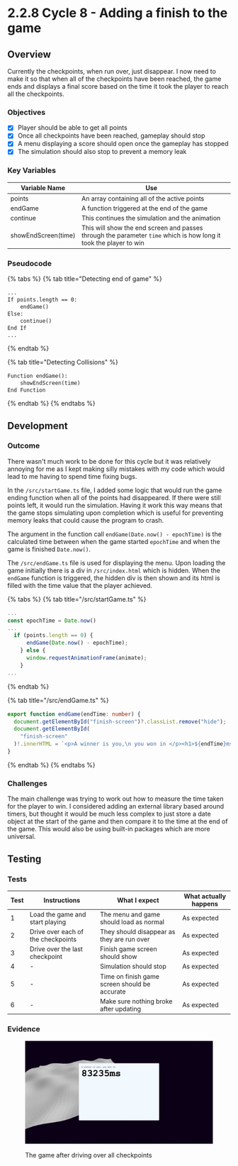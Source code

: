 # 2.2.8 Cycle 8 - Adding a finish to the game

## Overview

Currently the checkpoints, when run over, just disappear. I now need to make it so that when all of the checkpoints have been reached, the game ends and displays a final score based on the time it took the player to reach all the checkpoints.

### Objectives

* [x] Player should be able to get all points
* [x] Once all checkpoints have been reached, gameplay should stop
* [x] A menu displaying a score should open once the gameplay has stopped
* [x] The simulation should also stop to prevent a memory leak

### Key Variables

| Variable Name       | Use                                                                                                               |   |
| ------------------- | ----------------------------------------------------------------------------------------------------------------- | - |
| points              | An array containing all of the active points                                                                      |   |
| endGame             | A function triggered at the end of the game                                                                       |   |
| continue            | This continues the simulation and the animation                                                                   |   |
| showEndScreen(time) | This will show the end screen and passes through the parameter `time` which is how long it took the player to win |   |

### Pseudocode

{% tabs %}
{% tab title="Detecting end of game" %}
```
...
If points.length == 0:
    endGame()
Else:
    continue()
End If
...
```
{% endtab %}

{% tab title="Detecting Collisions" %}
```
Function endGame():
    showEndScreen(time)
End Function
```
{% endtab %}
{% endtabs %}

## Development

### Outcome

There wasn't much work to be done for this cycle but it was relatively annoying for me as I kept making silly mistakes with my code which would lead to me having to spend time fixing bugs.

In the `/src/startGame.ts` file, I added some logic that would run the game ending function when all of the points had disappeared. If there were still points left, it would run the simulation. Having it work this way means that the game stops simulating upon completion which is useful for preventing memory leaks that could cause the program to crash.

The argument in the function call `endGame(Date.now() - epochTime)` is the calculated time between when the game started `epochTime` and when the game is finished `Date.now()`.

The `/src/endGame.ts` file is used for displaying the menu. Upon loading the game initially there is a div in `/src/index.html` which is hidden. When the `endGame` function is triggered, the hidden div is then shown and its html is filled with the time value that the player achieved.

{% tabs %}
{% tab title="/src/startGame.ts" %}
```typescript
...
const epochTime = Date.now()
...
  if (points.length == 0) {
      endGame(Date.now() - epochTime);
    } else {
      window.requestAnimationFrame(animate);
    }
...
```
{% endtab %}

{% tab title="/src/endGame.ts" %}
```typescript
export function endGame(endTime: number) {
  document.getElementById("finish-screen")?.classList.remove("hide");
  document.getElementById(
    "finish-screen"
  )!.innerHTML = `<p>A winner is you,\n you won in </p><h1>${endTime}ms</h1>`;
}
```
{% endtab %}
{% endtabs %}

### Challenges

The main challenge was trying to work out how to measure the time taken for the player to win. I considered adding an external library based around timers, but thought it would be much less complex to just store a date object at the start of the game and then compare it to the time at the end of the game. This would also be using built-in packages which are more universal.

## Testing

### Tests

| Test | Instructions                       | What I expect                                 | What actually happens |
| ---- | ---------------------------------- | --------------------------------------------- | --------------------- |
| 1    | Load the game and start playing    | The menu and game should load as normal       | As expected           |
| 2    | Drive over each of the checkpoints | They should disappear as they are run over    | As expected           |
| 3    | Drive over the last checkpoint     | Finish game screen should show                | As expected           |
| 4    | -                                  | Simulation should stop                        | As expected           |
| 5    | -                                  | Time on finish game screen should be accurate | As expected           |
| 6    | -                                  | Make sure nothing broke after updating        | As expected           |

### Evidence

<figure><img src="../.gitbook/assets/image (1).png" alt=""><figcaption><p>The game after driving over all checkpoints</p></figcaption></figure>
